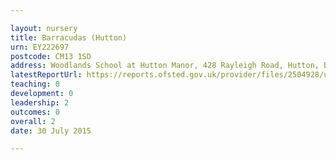 ```yaml
---

layout: nursery
title: Barracudas (Hutton)
urn: EY222697
postcode: CM13 1SD
address: Woodlands School at Hutton Manor, 428 Rayleigh Road, Hutton, Brentwood, Essex, CM13 1SD
latestReportUrl: https://reports.ofsted.gov.uk/provider/files/2504928/urn/EY222697.pdf
teaching: 0
development: 0
leadership: 2
outcomes: 0
overall: 2
date: 30 July 2015

---
```

